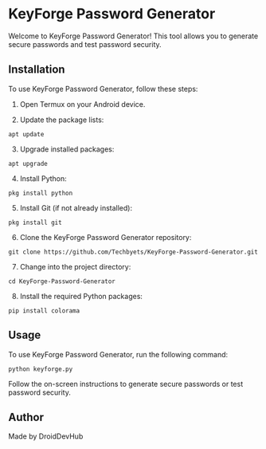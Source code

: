 # KeyForge Password Generator

Welcome to KeyForge Password Generator! This tool allows you to generate secure passwords and test password security.

## Installation

To use KeyForge Password Generator, follow these steps:

1. Open Termux on your Android device.
   
2. Update the package lists:

```
apt update
```

3. Upgrade installed packages:

```
apt upgrade
```

4. Install Python:

```
pkg install python
```

5. Install Git (if not already installed):

```
pkg install git
```

6. Clone the KeyForge Password Generator repository:

```
git clone https://github.com/Techbyets/KeyForge-Password-Generator.git
```

7. Change into the project directory:

```
cd KeyForge-Password-Generator
```

8. Install the required Python packages:

```
pip install colorama
```

## Usage

To use KeyForge Password Generator, run the following command:

```
python keyforge.py
```

Follow the on-screen instructions to generate secure passwords or test password security.

## Author

Made by DroidDevHub
